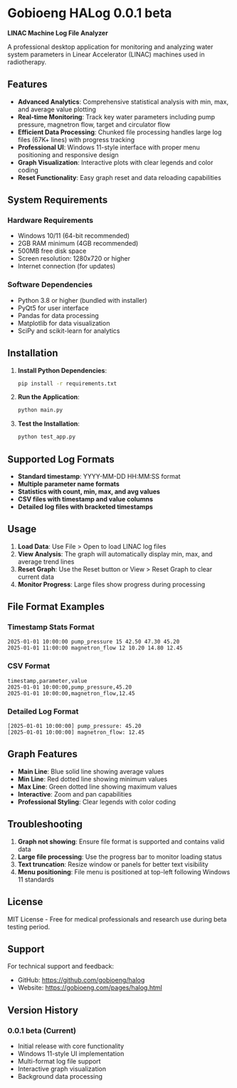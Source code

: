 # Gobioeng HALog 0.0.1 beta

**LINAC Machine Log File Analyzer**

A professional desktop application for monitoring and analyzing water system parameters in Linear Accelerator (LINAC) machines used in radiotherapy.

## Features

- **Advanced Analytics**: Comprehensive statistical analysis with min, max, and average value plotting
- **Real-time Monitoring**: Track key water parameters including pump pressure, magnetron flow, target and circulator flow
- **Efficient Data Processing**: Chunked file processing handles large log files (67K+ lines) with progress tracking
- **Professional UI**: Windows 11-style interface with proper menu positioning and responsive design
- **Graph Visualization**: Interactive plots with clear legends and color coding
- **Reset Functionality**: Easy graph reset and data reloading capabilities

## System Requirements

### Hardware Requirements
- Windows 10/11 (64-bit recommended)
- 2GB RAM minimum (4GB recommended)
- 500MB free disk space
- Screen resolution: 1280x720 or higher
- Internet connection (for updates)

### Software Dependencies
- Python 3.8 or higher (bundled with installer)
- PyQt5 for user interface
- Pandas for data processing
- Matplotlib for data visualization
- SciPy and scikit-learn for analytics

## Installation

1. **Install Python Dependencies**:
   ```bash
   pip install -r requirements.txt
   ```

2. **Run the Application**:
   ```bash
   python main.py
   ```

3. **Test the Installation**:
   ```bash
   python test_app.py
   ```

## Supported Log Formats

- **Standard timestamp**: YYYY-MM-DD HH:MM:SS format
- **Multiple parameter name formats**
- **Statistics with count, min, max, and avg values**
- **CSV files with timestamp and value columns**
- **Detailed log files with bracketed timestamps**

## Usage

1. **Load Data**: Use File > Open to load LINAC log files
2. **View Analysis**: The graph will automatically display min, max, and average trend lines
3. **Reset Graph**: Use the Reset button or View > Reset Graph to clear current data
4. **Monitor Progress**: Large files show progress during processing

## File Format Examples

### Timestamp Stats Format
```
2025-01-01 10:00:00 pump_pressure 15 42.50 47.30 45.20
2025-01-01 11:00:00 magnetron_flow 12 10.20 14.80 12.45
```

### CSV Format
```
timestamp,parameter,value
2025-01-01 10:00:00,pump_pressure,45.20
2025-01-01 10:00:00,magnetron_flow,12.45
```

### Detailed Log Format
```
[2025-01-01 10:00:00] pump_pressure: 45.20
[2025-01-01 10:00:00] magnetron_flow: 12.45
```

## Graph Features

- **Main Line**: Blue solid line showing average values
- **Min Line**: Red dotted line showing minimum values  
- **Max Line**: Green dotted line showing maximum values
- **Interactive**: Zoom and pan capabilities
- **Professional Styling**: Clear legends with color coding

## Troubleshooting

1. **Graph not showing**: Ensure file format is supported and contains valid data
2. **Large file processing**: Use the progress bar to monitor loading status
3. **Text truncation**: Resize window or panels for better text visibility
4. **Menu positioning**: File menu is positioned at top-left following Windows 11 standards

## License

MIT License - Free for medical professionals and research use during beta testing period.

## Support

For technical support and feedback:
- GitHub: https://github.com/gobioeng/halog
- Website: https://gobioeng.com/pages/halog.html

## Version History

### 0.0.1 beta (Current)
- Initial release with core functionality
- Windows 11-style UI implementation
- Multi-format log file support
- Interactive graph visualization
- Background data processing